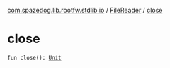 [com.spazedog.lib.rootfw.stdlib.io](../index.md) / [FileReader](index.md) / [close](.)

# close

`fun close(): `[`Unit`](https://kotlinlang.org/api/latest/jvm/stdlib/kotlin/-unit/index.html)